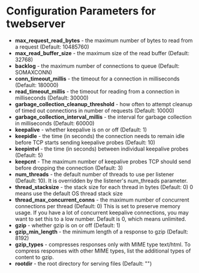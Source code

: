 # Configuration Parameters for twebserver

* **max_request_read_bytes** - the maximum number of bytes to read from a request (Default: 10485760)
* **max_read_buffer_size** - the maximum size of the read buffer (Default: 32768)
* **backlog** - the maximum number of connections to queue (Default: SOMAXCONN)
* **conn_timeout_millis** - the timeout for a connection in milliseconds (Default: 180000)
* **read_timeout_millis** - the timeout for reading from a connection in milliseconds (Default: 30000)
* **garbage_collection_cleanup_threshold** - how often to attempt cleanup of timed out connections in number of requests (Default: 10000)
* **garbage_collection_interval_millis** - the interval for garbage collection in milliseconds (Default: 60000)
* **keepalive** - whether keepalive is on or off (Default: 1)
* **keepidle** - the time (in seconds) the connection needs to remain idle before TCP starts sending keepalive probes (Default: 10)
* **keepintvl** - the time (in seconds) between individual keepalive probes (Default: 5)
* **keepcnt** - The maximum number of keepalive probes TCP should send before dropping the connection (Default: 3)
* **num_threads** - the default number of threads to use per listener (Default: 10). It is overridden by the listener's num_threads parameter.
* **thread_stacksize** - the stack size for each thread in bytes (Default: 0) 0 means use the default OS thread stack size
* **thread_max_concurrent_conns** - the maximum number of concurrent connections per thread (Default: 0)
This is set to preserve memory usage.
If you have a lot of concurrent keepalive connections,
you may want to set this to a low number. Default is 0, which means unlimited.
* **gzip** - whether gzip is on or off (Default: 1)
* **gzip_min_length** - the minimum length of a response to gzip (Default: 8192)
* **gzip_types** - compresses responses only with MIME type text/html. To compress responses with other MIME types, list the additional types of content to gzip.
* **rootdir** - the root directory for serving files (Default: "")